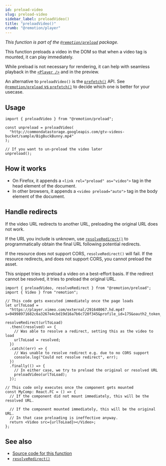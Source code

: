 ```yaml
---
id: preload-video
slug: preload-video
sidebar_label: preloadVideo()
title: "preloadVideo()"
crumb: "@remotion/player"
---
```


_This function is part of the [`@remotion/preload`](/docs/preload) package._

This function preloads a video in the DOM so that when a video tag is mounted, it can play immediately.

While preload is not necessary for rendering, it can help with seamless playback in the [`<Player />`](/docs/player) and in the preview.

An alternative to `preloadVideo()` is the [`prefetch()`](/docs/prefetch) API. See [`@remotion/preload` vs `prefetch()`](/docs/player/preloading#remotionpreload-vs-prefetch) to decide which one is better for your usecase.

## Usage

```tsx twoslash
import { preloadVideo } from "@remotion/preload";

const unpreload = preloadVideo(
  "http://commondatastorage.googleapis.com/gtv-videos-bucket/sample/BigBuckBunny.mp4"
);

// If you want to un-preload the video later
unpreload();
```

## How it works

- On Firefox, it appends a `<link rel="preload" as="video">` tag in the head element of the document.
- In other browsers, it appends a `<video preload="auto">` tag in the body element of the document.

## Handle redirects

If the video URL redirects to another URL, preloading the original URL does not work.

If the URL you include is unknown, use [`resolveRedirect()`](/docs/preload/resolve-redirect) to programmatically obtain the final URL following potential redirects.

If the resource does not support CORS, `resolveRedirect()` will fail. If the resource redirects, and does not support CORS, you cannot preload the asset.

This snippet tries to preload a video on a best-effort basis. If the redirect cannot be resolved, it tries to preload the original URL.

```tsx twoslash
import { preloadVideo, resolveRedirect } from "@remotion/preload";
import { Video } from "remotion";

// This code gets executed immediately once the page loads
let urlToLoad =
  "https://player.vimeo.com/external/291648067.hd.mp4?s=94998971682c6a3267e4cbd19d16a7b6c720f345&profile_id=175&oauth2_token_id=57447761";

resolveRedirect(urlToLoad)
  .then((resolved) => {
    // Was able to resolve a redirect, setting this as the video to load
    urlToLoad = resolved;
  })
  .catch((err) => {
    // Was unable to resolve redirect e.g. due to no CORS support
    console.log("Could not resolve redirect", err);
  })
  .finally(() => {
    // In either case, we try to preload the original or resolved URL
    preloadVideo(urlToLoad);
  });

// This code only executes once the component gets mounted
const MyComp: React.FC = () => {
  // If the component did not mount immediately, this will be the resolved URL.

  // If the component mounted immediately, this will be the original URL.
  // In that case preloading is ineffective anyway.
  return <Video src={urlToLoad}></Video>;
};
```

## See also

- [Source code for this function](https://github.com/remotion-dev/remotion/blob/main/packages/preload/src/preload-video.ts)
- [`resolveRedirect()`](/docs/preload/resolve-redirect)
